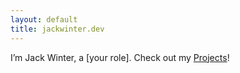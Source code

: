 ```yaml
---
layout: default
title: jackwinter.dev
---
```

I’m Jack Winter, a [your role]. Check out my [Projects](/projects)!